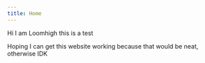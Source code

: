 ```yaml
---
title: Home
---
```

Hi I am Loomhigh this is a test

Hoping I can get this website working because that would be neat, otherwise IDK

